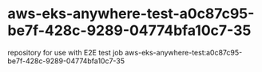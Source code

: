 # aws-eks-anywhere-test-a0c87c95-be7f-428c-9289-04774bfa10c7-35
repository for use with E2E test job aws-eks-anywhere-test:a0c87c95-be7f-428c-9289-04774bfa10c7-35
